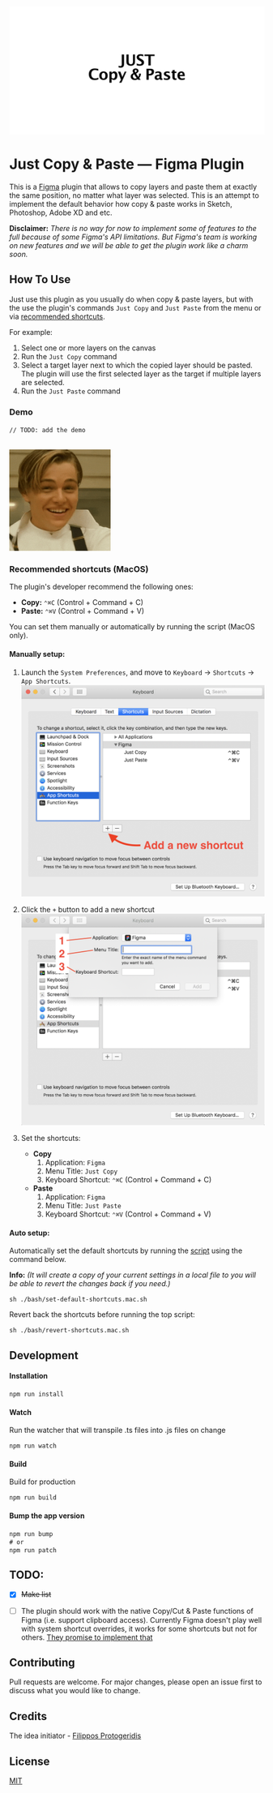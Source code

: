 ![](img/banner.png)

# Just Copy & Paste &mdash; Figma Plugin

This is a [Figma](figma.com) plugin that allows to copy layers and paste
them at exactly the same position, no matter what layer was selected.
This is an attempt to implement the default behavior how
copy & paste works in Sketch, Photoshop, Adobe XD and etc.

**Disclaimer:**
*There is no way for now to implement some of features to the full because of
some Figma's API limitations. But Figma's team is working on new features and
we will be able to get the plugin work like a charm soon.*



## How To Use

Just use this plugin as you usually do when copy & paste layers, but with the
use the plugin's commands `Just Copy` and `Just Paste` from the menu or via
[recommended shortcuts](#recommended-shortcuts-macos).

For example:
1. Select one or more layers on the canvas
2. Run the `Just Copy` command
3. Select a target layer next to which the copied layer should be pasted.
The plugin will use the first selected layer as the target if multiple
layers are selected.
4. Run the `Just Paste` command


### Demo

`// TODO: add the demo`

[<br><img src="img/demo.gif" width="200"/>](img/demo.gif)


### Recommended shortcuts (MacOS)

The plugin's developer recommend the following ones:
- **Copy:** `⌃⌘C` (Control + Command + C)
- **Paste:** `⌃⌘V` (Control + Command + V)

You can set them manually or automatically by running the script (MacOS only).

#### Manually setup:
1. Launch the `System Preferences`, and move to `Keyboard` -> `Shortcuts` -> `App Shortcuts`.
[<br><img src="img/shortcut-preferences.step1.png" width="500"/>](img/shortcut-preferences.step1.png)

2. Click the `+` button to add a new shortcut
[<br><img src="img/shortcut-preferences.step2.png" width="500"/>](img/shortcut-preferences.step2.png)

3. Set the shortcuts:
    - **Copy**
        1. Application: `Figma`
        2. Menu Title: `Just Copy`
        3. Keyboard Shortcut: `⌃⌘C` (Control + Command + C)
    - **Paste**
        1. Application: `Figma`
        2. Menu Title: `Just Paste`
        3. Keyboard Shortcut: `⌃⌘V` (Control + Command + V)


#### Auto setup:
Automatically set the default shortcuts by running
the [script](bash/set-default-shortcuts.mac.sh) using the command below.

**Info:** *(It will create a copy of your current settings in a local file
to you will be able to revert the changes back if you need.)*

```
sh ./bash/set-default-shortcuts.mac.sh
```

Revert back the shortcuts before running the top script:
```
sh ./bash/revert-shortcuts.mac.sh
```



## Development

#### Installation
```
npm run install
```

#### Watch

Run the watcher that will transpile .ts files into .js files on change
```
npm run watch
```

#### Build

Build for production
```
npm run build
```

#### Bump the app version

```
npm run bump
# or
npm run patch
```



## TODO:
- [x] ~~Make list~~
- [ ] The plugin should work with the native Copy/Cut & Paste functions of
Figma (i.e. support clipboard access). Currently Figma doesn't play well with
system shortcut overrides, it works for some shortcuts but not for others.
[They promise to implement that](https://www.figma.com/plugin-docs/whats-supported/#keyboard-shortcuts-for-plugins)



## Contributing
Pull requests are welcome. For major changes, please open an issue first to discuss what you would like to change.



## Credits
The idea initiator - [Filippos Protogeridis](https://github.com/protogeridis)



## License
[MIT](LICENSE)